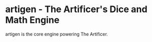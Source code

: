 # artigen - The Artificer's Dice and Math Engine

artigen is the core engine powering The Artificer.
